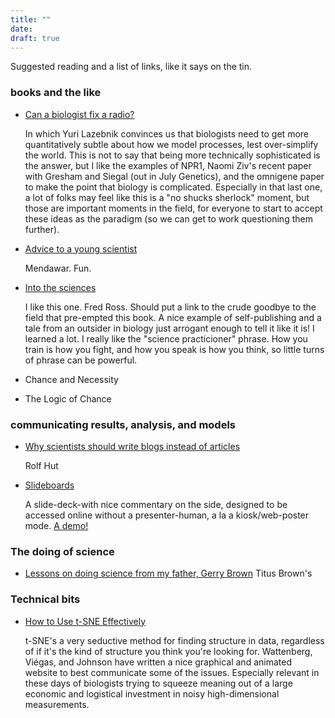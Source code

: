 ```yaml
---
title: ""
date: 
draft: true
---
```

<!--
LIST
further_reading,_a_list_with_links
-->

Suggested reading and a list of links, like it says on the tin.

### books and the like

- [Can a biologist fix a radio?](http://dx.doi.org/10.1016/S1535-6108(02)00133-2)

    In which Yuri Lazebnik convinces us that biologists need to 
    get more quantitatively subtle about how we model processes, 
    lest over-simplify the world. This is not to say that being
    more technically sophisticated is the answer, but I like the
    examples of NPR1, Naomi Ziv's recent paper with Gresham and
    Siegal (out in July Genetics), and the omnigene paper to
    make the point that biology is complicated. Especially in that
    last one, a lot of folks may feel like this is a "no shucks
    sherlock" moment, but those are important moments in the field,
    for everyone to start to accept these ideas as the paradigm
    (so we can get to work questioning them further).

- [Advice to a young scientist](http://dx.doi.org/10.1118/1.594826)

    Mendawar. Fun.

- [Into the sciences](http://www.librarything.com/work/19756253/book/142780162)

    I like this one. Fred Ross. Should put a link to the crude
    goodbye to the field that pre-empted this book.
    A nice example of self-publishing and a tale from an 
    outsider in biology just arrogant enough to tell it like it is!
    I learned a lot. I really like the "science practicioner"
    phrase. How you train is how you fight, and how you speak is
    how you think, so little turns of phrase can be powerful.

- Chance and Necessity
- The Logic of Chance

### communicating results, analysis, and models

- [Why scientists should write blogs instead of articles](http://www.rolfhut.nl/2016/07/27/why-scientists-should-write-blogs-instead-of-articles/)

    Rolf Hut

- [Slideboards](http://rajlaboratory.blogspot.com/2017/02/introducing-slideboards-tool-for.html)

    A slide-deck-with nice commentary on the side, designed to be
    accessed online without a presenter-human, a la a 
    kiosk/web-poster mode. 
    [A demo!](https://slideboard.herokuapp.com/sparks/14?slide_no=3&question_no=4")


### The doing of science

- [Lessons on doing science from my father, Gerry Brown](http://ivory.idyll.org/blog/2016-lessons-from-gerry.html)
    Titus Brown's 

### Technical bits

- [How to Use t-SNE Effectively](http://distill.pub/2016/misread-tsne/)

    t-SNE's a very seductive method for finding structure in data,
    regardless of if it's the kind of structure you think you're 
    looking for. Wattenberg, Viégas, and Johnson have written
    a nice graphical and animated website to best communicate 
    some of the issues. Especially relevant in these
    days of biologists trying to squeeze meaning out of a large
    economic and logistical investment in noisy high-dimensional 
    measurements.
    
